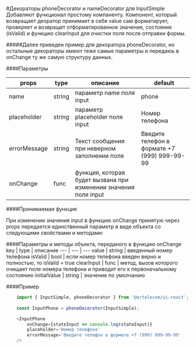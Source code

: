 #Декораторы phoneDecorator и nameDecorator для InputSimple
Добавляют функционал простому компаненту.
Компонент, который возвращает деоратор принимает в себя value сам форматирует, проверяет и возвращет отформатированное значение, состояние (isValid) и функцию clearInput для очистки поля после отправки формы.

#####Далее приведен пример для декоратора phoneDecorator, но остальные декораторы имеют теже самые параметры и передаюь в onChange ту же самую структуру данных.

####Параметры

props | type | описание | default
--- | --- | --- | ---
name | string | параметр name поля input | phone
placeholder | string | параметр placeholder поля input | Номер телефона
errorMessage | string | Текст сообщения при неверном заполнении поля | Введите телефон в формате +7 (999) 999-99-99
onChange | func | функция, которая будет вызвана при изменении значения поля input

####Принимаемая функция

При изменении значения input в функцию onChange принятую через props передается единственный параметр в виде объекта со следующими свойствами и методами:

####Параметры и методы объекта, переданого в функцию onChange
key | type | описание
--- | --- | ---
value | string | введенный номер телефона
isValid | bool | если номер телефона введен верно и полностью, то isValid = true
clearInput | func | метод, вызов которого очищает поле номера телефона и приводит его к первоначальному состоянию
initialValue | string | значение по умолчанию

####Пример
```javascript
    import { InputSimple, phoneDecorator } from '@ertelecom/ui-react';
    
    const InputPhone = phoneDecorator(InputSimple);

    <InputPhone
        onChange={stateInput => console.log(stateInput)}
        placeholder='Номер телефона'
        errorMessage='Введите телефон в формате +7 (999) 999-99-99'
    />
```
